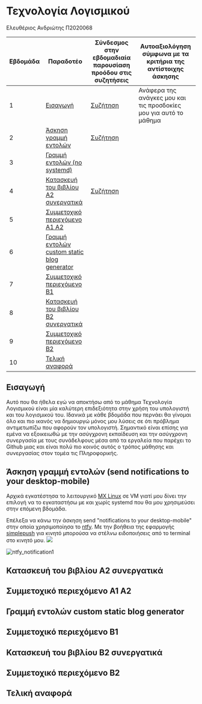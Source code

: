 # Τεχνολογία Λογισμικού 

Ελευθέριος Ανδριώτης Π2020068


| Εβδομάδα | Παραδοτέο | Σύνδεσμος στην εβδομαδιαία παρουσίαση προόδου στις συζητήσεις | Αυτοαξιολόγηση σύμφωνα με τα κριτήρια της αντίστοιχης άσκησης |
| --- | --- | --- | ---|
| 1 | [Εισαγωγή](#εισαγωγή)| [Συζήτηση](https://github.com/courses-ionio/sw/discussions/1222)| Ανάφερα της ανάγκες μου και τις προσδοκίες μου για αυτό το μάθημα | 
| 2 | [Άσκηση γραμμή εντολών](#άσκηση-γραμμή-εντολών)| [Συζήτηση]()|  | 
| 3 | [Γραμμή εντολών (no systemd)](#γραμμή-εντολών-no-systemd)| | | 
| 4 | [Κατασκευή του βιβλίου Α2 συνεργατικά](#κατασκευή-του-βιβλίου-α2-συνεργατικά)|  [Συζήτηση]() | | 
| 5 | [Συμμετοχικό περιεχόμενο Α1 Α2](#συμμετοχικό-περιεχόμενο-α1-α2) | | | 
| 6 | [Γραμμή εντολών custom static blog generator](#γραμμή-εντολών-custom-static-blog-generator)| | | 
| 7 | [Συμμετοχικό περιεχόμενο Β1](συμμετοχικό-περιεχόμενο-β1)| | | 
| 8 | [Κατασκευή του βιβλίου Β2 συνεργατικά](#κατασκευή-του-βιβλίου-β2-συνεργατικά)| | | 
| 9 | [Συμμετοχικό περιεχόμενο B2](συμμετοχικό-περιεχόμενο-β2) | | | 
| 10 | [Τελική αναφορά](#τελική-αναφορά) | | | 

## Εισαγωγή
  Αυτό που θα ήθελα εγώ να αποκτήσω από το μάθημα Τεχνολογία Λογισμικού είναι μία καλύτερη επιδεξιότητα στην χρήση του υπολογιστή και του λογισμικού του. Ιδανικά με κάθε βδομάδα που περνάει θα γίνομαι όλο και πιο ικανός να δημιουργώ μόνος μου λύσεις σε ότι πρόβλημα αντιμετωπίζω που αφορούν τον υπολογιστή. Σημαντικό είναι επίσης για εμένα να εξοικειωθώ με την ασύγχρονη εκπαίδευση και την ασύγχρονη συνεργασία με τους συνάδελφους μέσα από τα εργαλεία που παρέχει το Github μιας και είναι πολύ πιο κοινός αυτός ο τρόπος μάθησης και συνεργασίας στον τομέα τις Πληροφορικής.

## Άσκηση γραμμή εντολών (send notifications to your desktop-mobile)
Αρχικά εγκατέστησα το λειτουργικό [MX Linux](https://mxlinux.org/) σε VM γιατί μου δίνει την επιλογή να το εγκαταστήσω με και χωρίς systemd που θα μου χρησιμεύσει στην επόμενη βδομάδα. 

Επέλεξα να κάνω την άσκηση send "notifications to your desktop-mobile" στην οποία χρησιμοποίησα το [ntfy](https://github.com/dschep/ntfy). Με την βοήθεια της εφαρμογής [simplepush](https://simplepush.io/) για κινητό μπορούσα να στέλνω ειδοποιήσεις από το terminal στο κινητό μου.
<a href="https://asciinema.org/a/563160" target="_blank"><img src="https://asciinema.org/a/563160.svg" /></a>

![ntfy_notification1](https://user-images.githubusercontent.com/79443826/221444147-3d9f1ecb-9c42-4247-af2f-a11ec436eb2b.jpg)


## Κατασκευή του βιβλίου Α2 συνεργατικά

## Συμμετοχικό περιεχόμενο Α1 Α2

## Γραμμή εντολών custom static blog generator

## Συμμετοχικό περιεχόμενο B1

## Κατασκευή του βιβλίου Β2 συνεργατικά

## Συμμετοχικό περιεχόμενο B2

## Τελική αναφορά

